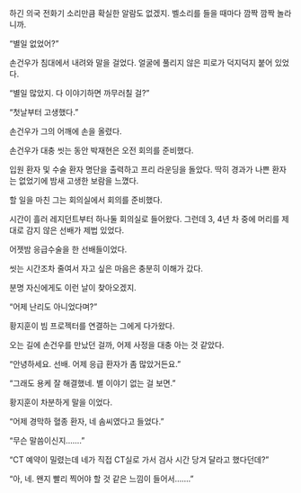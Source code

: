 하긴 의국 전화기 소리만큼 확실한 알람도 없겠지. 벨소리를 들을 때마다 깜짝 깜짝 놀라니까.

“별일 없었어?”

손건우가 침대에서 내려와 말을 걸었다. 얼굴에 풀리지 않은 피로가 덕지덕지 붙어 있었다.

“별일 많았지. 다 이야기하면 까무러칠 걸?”

“첫날부터 고생했다.”

손건우가 그의 어깨에 손을 올렸다.

손건우가 대충 씻는 동안 박재현은 오전 회의를 준비했다.

입원 환자 및 수술 환자 명단을 출력하고 프리 라운딩을 돌았다. 딱히 경과가 나쁜 환자는 없었기에 밤새 고생한 보람을 느꼈다.

할 일을 마친 그는 회의실에서 회의를 준비했다.

시간이 흘러 레지던트부터 하나둘 회의실로 들어왔다. 그런데 3, 4년 차 중에 머리를 제대로 감지 않은 선배가 제법 있었다.

어젯밤 응급수술을 한 선배들이었다.

씻는 시간조차 줄여서 자고 싶은 마음은 충분히 이해가 갔다.

분명 자신에게도 이런 날이 찾아오겠지.

“어제 난리도 아니었다며?”

황지훈이 빔 프로젝터를 연결하는 그에게 다가왔다.

오는 길에 손건우를 만났던 걸까, 어제 사정을 대충 아는 것 같았다.

“안녕하세요. 선배. 어제 응급 환자가 좀 많았거든요.”

“그래도 용케 잘 해결했네. 별 이야기 없는 걸 보면.”

황지훈이 차분하게 말을 이었다.

“어제 경막하 혈종 환자, 네 솜씨였다고 들었다.”

“무슨 말씀이신지…….”

“CT 예약이 밀렸는데 네가 직접 CT실로 가서 검사 시간 당겨 달라고 했다던데?”

“아, 네. 왠지 빨리 찍어야 할 것 같은 느낌이 들어서…….”